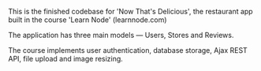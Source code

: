 This is the finished codebase for 'Now That's Delicious', the restaurant app built in the course 'Learn Node' (learnnode.com)

The application has three main models — Users, Stores and Reviews.

The course implements user authentication, database storage, Ajax REST API, file upload and image resizing.

